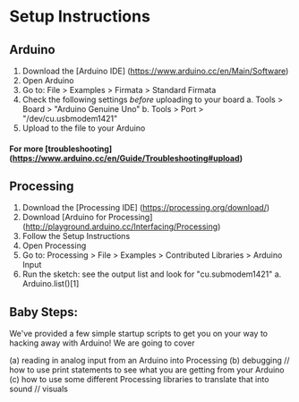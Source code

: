 # Setup Instructions

## Arduino
1. Download the [Arduino IDE] (https://www.arduino.cc/en/Main/Software)
2. Open Arduino
3. Go to: File > Examples > Firmata > Standard Firmata
4. Check the following settings _before_ uploading to your board
    a. Tools > Board > "Arduino Genuine Uno"
    b. Tools > Port > "/dev/cu.usbmodem1421"
3. Upload to the file to your Arduino

#### For more [troubleshooting] (https://www.arduino.cc/en/Guide/Troubleshooting#upload)

## Processing
1. Download the [Processing IDE] (https://processing.org/download/)
2. Download [Arduino for Processing] (http://playground.arduino.cc/Interfacing/Processing)
3. Follow the Setup Instructions
3. Open Processing
4. Go to: Processing > File > Examples > Contributed Libraries > Arduino Input
5. Run the sketch: see the output list and look for "cu.submodem1421"
    a. Arduino.list()[1]

## Baby Steps:
We've provided a few simple startup scripts to get you on your way to hacking away with Arduino! We are going to cover

(a) reading in analog input from an Arduino into Processing
(b) debugging // how to use print statements to see what you are getting from your Arduino
(c) how to use some different Processing libraries to translate that into sound // visuals
